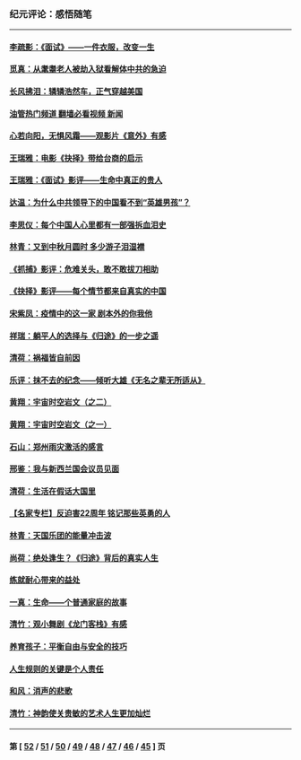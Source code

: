 ### 纪元评论：感悟随笔
---
#### [李疏影：《面试》——一件衣服，改变一生](../../pages/nsc1035/n13292494.md?10150330) 
#### [觅真：从耄耋老人被劫入狱看解体中共的急迫](../../pages/nsc1035/n13284545.md?10150330) 
#### [长风拂泪：辚辚浩然车，正气穿越美国](../../pages/nsc1035/n13284280.md?10150330) 
#### [油管热门频道 翻墙必看视频 新闻](ok?10150330)
#### [心若向阳，无惧风霜——观影片《意外》有感](../../pages/nsc1035/n13275318.md?10150330) 
#### [王瑞雅：电影《抉择》带给台商的启示](../../pages/nsc1035/n13274064.md?10150330) 
#### [王瑞雅：《面试》影评——生命中真正的贵人](../../pages/nsc1035/n13260528.md?10150330) 
#### [达温：为什么中共领导下的中国看不到“英雄男孩”？](../../pages/nsc1035/n13257099.md?10150330) 
#### [李思仪：每个中国人心里都有一部强拆血泪史](../../pages/nsc1035/n13249632.md?10150330) 
#### [林青：又到中秋月圆时 多少游子泪湿襟](../../pages/nsc1035/n13245916.md?10150330) 
#### [《抓捕》影评：危难关头，敢不敢拔刀相助](../../pages/nsc1035/n13244251.md?10150330) 
#### [《抉择》影评——每个情节都来自真实的中国](../../pages/nsc1035/n13242564.md?10150330) 
#### [宋紫凤：疫情中的这一家 剧本外的你我他](../../pages/nsc1035/n13242358.md?10150330) 
#### [祥瑞：躺平人的选择与《归途》的一步之遥](../../pages/nsc1035/n13213201.md?10150330) 
#### [清荷：祸福皆自前因](../../pages/nsc1035/n13213177.md?10150330) 
#### [乐评：抹不去的纪念——倾听大雄《无名之辈无所适从》](../../pages/nsc1035/n13163359.md?10150330) 
#### [黄翔：宇宙时空岩文（之二）](../../pages/nsc1035/n13141116.md?10150330) 
#### [黄翔：宇宙时空岩文（之一）](../../pages/nsc1035/n13140355.md?10150330) 
#### [石山：郑州雨灾激活的感言](../../pages/nsc1035/n13135372.md?10150330) 
#### [邢鉴：我与新西兰国会议员见面](../../pages/nsc1035/n13111626.md?10150330) 
#### [清荷：生活在假话大国里](../../pages/nsc1035/n13103916.md?10150330) 
#### [【名家专栏】反迫害22周年 铭记那些英勇的人](../../pages/nsc1035/n13102771.md?10150330) 
#### [林青：天国乐团的能量冲击波](../../pages/nsc1035/n13099634.md?10150330) 
#### [尚荷：绝处逢生？《归途》背后的真实人生](../../pages/nsc1035/n13099470.md?10150330) 
#### [练就耐心带来的益处](../../pages/nsc1035/n13081876.md?10150330) 
#### [一真：生命——个普通家庭的故事](../../pages/nsc1035/n13075782.md?10150330) 
#### [清竹：观小舞剧《龙门客栈》有感](../../pages/nsc1035/n13069850.md?10150330) 
#### [养育孩子：平衡自由与安全的技巧](../../pages/nsc1035/n13054510.md?10150330) 
#### [人生规则的关键是个人责任](../../pages/nsc1035/n13053252.md?10150330) 
#### [和风：消声的悲歌](../../pages/nsc1035/n13051994.md?10150330) 
#### [清竹：神韵使关贵敏的艺术人生更加灿烂](../../pages/nsc1035/n13038731.md?10150330) 

---
#### 第 [ [52](./52.md?10150330) / [51](./51.md?10150330) / [50](./50.md?10150330) / [49](./49.md?10150330) / [48](./48.md?10150330) / [47](./47.md?10150330) / [46](./46.md?10150330) / [45](./45.md?10150330) ] 页

